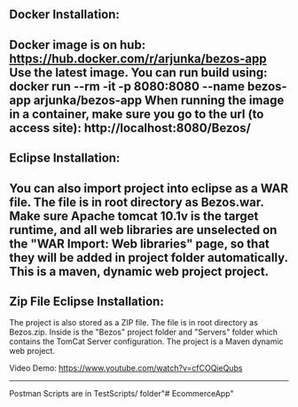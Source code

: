 Docker Installation:
---------------------------------------------------------------------------
Docker image is on hub: https://hub.docker.com/r/arjunka/bezos-app
Use the latest image.
You can run build using: docker run --rm -it -p 8080:8080 --name bezos-app arjunka/bezos-app
When running the image in a container, make sure you go to the url (to access site): http://localhost:8080/Bezos/
---------------------------------------------------------------------------
Eclipse Installation:
---------------------------------------------------------------------------
You can also import project into eclipse as a WAR file. 
The file is in root directory as Bezos.war.
Make sure Apache tomcat 10.1v is the target runtime, and all web libraries are unselected on the "WAR Import: Web libraries" page, so that they will be added in project folder automatically. This is a maven, dynamic web project project.
---------------------------------------------------------------------------
Zip File Eclipse Installation:
---------------------------------------------------------------------------
The project is also stored as a ZIP file. 
The file is in root directory as Bezos.zip. Inside is the "Bezos" project folder and "Servers" folder which contains the TomCat Server configuration.
The project is a Maven dynamic web project.

Video Demo:
https://www.youtube.com/watch?v=cfCOQieQubs

--------------------------------
Postman Scripts are in TestScripts/ folder"# EcommerceApp" 
